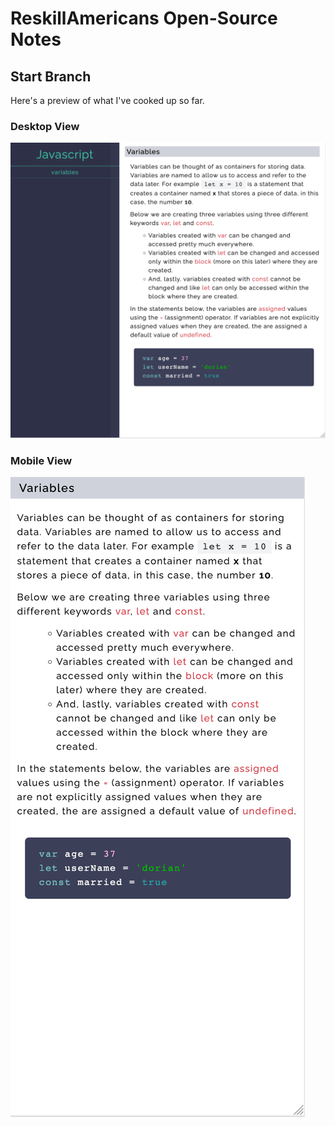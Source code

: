 # ReskillAmericans Open-Source Notes

## Start Branch

Here's a preview of what I've cooked up so far.

### Desktop View

![Desktop](assets/images/desktop.png)

### Mobile View

![Mobile](assets/images/mobile.png)
